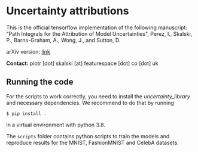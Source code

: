 # Uncertainty attributions

This is the official tensorflow implementation of the following manuscript: "Path Integrals for the Attribution of Model Uncertainties", Perez, I., Skalski, P., Barns-Graham, A., Wong, J., and Sutton, D.

arXiv version: [link](https://arxiv.org/abs/2107.08756)

**Contact:**  piotr [dot] skalski [at] featurespace [dot] co [dot] uk

## Running the code

For the scripts to work correctly, you need to install the *uncertainty_library* and necessary dependencies. We recommend to do that by running
```
$ pip install .
```
in a virtual environment with python 3.8.

The `scripts` folder contains python scripts to train the models and reproduce results for the MNIST, FashionMNIST and CelebA datasets.
